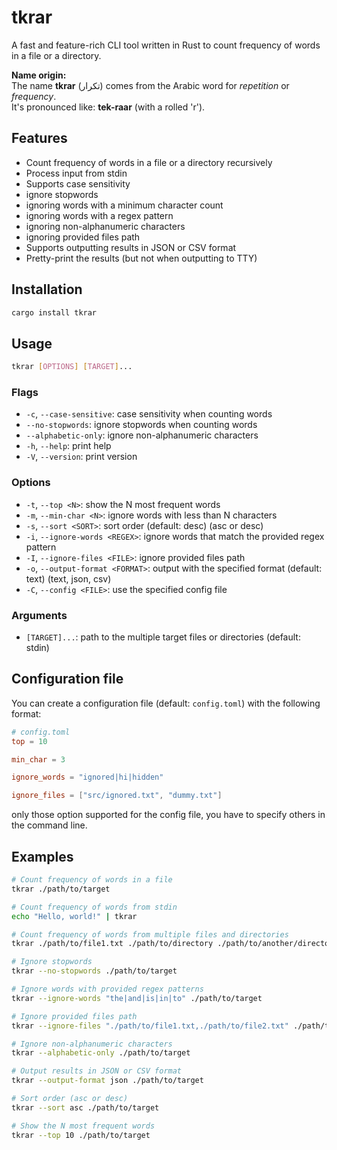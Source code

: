 # tkrar

A fast and feature-rich CLI tool written in Rust to count frequency of words in a file or a directory.

**Name origin:**  
The name **tkrar** (تكرار) comes from the Arabic word for *repetition* or *frequency*.  
It's pronounced like: **tek-raar** (with a rolled 'r').

## Features

- Count frequency of words in a file or a directory recursively
- Process input from stdin
- Supports case sensitivity
- ignore stopwords
- ignoring words with a minimum character count
- ignoring words with a regex pattern
- ignoring non-alphanumeric characters
- ignoring provided files path
- Supports outputting results in JSON or CSV format
- Pretty-print the results (but not when outputting to TTY)

## Installation

```sh
cargo install tkrar
```

## Usage

```sh
tkrar [OPTIONS] [TARGET]...
```

### Flags

- `-c`, `--case-sensitive`: case sensitivity when counting words
- `--no-stopwords`: ignore stopwords when counting words
- `--alphabetic-only`: ignore non-alphanumeric characters
- `-h`, `--help`: print help
- `-V`, `--version`: print version

### Options

- `-t`, `--top <N>`: show the N most frequent words
- `-m`, `--min-char <N>`: ignore words with less than N characters
- `-s`, `--sort <SORT>`: sort order (default: desc) (asc or desc)
- `-i`, `--ignore-words <REGEX>`: ignore words that match the provided regex pattern
- `-I`, `--ignore-files <FILE>`: ignore provided files path
- `-o`, `--output-format <FORMAT>`: output with the specified format (default: text) (text, json, csv)
- `-C`, `--config <FILE>`: use the specified config file


### Arguments

- `[TARGET]...`: path to the multiple target files or directories (default: stdin)

## Configuration file

You can create a configuration file (default: `config.toml`) with the following format:
```toml
# config.toml
top = 10

min_char = 3

ignore_words = "ignored|hi|hidden"

ignore_files = ["src/ignored.txt", "dummy.txt"]
```
only those option supported for the config file, you have to specify others in the command line.

## Examples

```sh
# Count frequency of words in a file
tkrar ./path/to/target

# Count frequency of words from stdin
echo "Hello, world!" | tkrar

# Count frequency of words from multiple files and directories
tkrar ./path/to/file1.txt ./path/to/directory ./path/to/another/directory

# Ignore stopwords
tkrar --no-stopwords ./path/to/target

# Ignore words with provided regex patterns
tkrar --ignore-words "the|and|is|in|to" ./path/to/target

# Ignore provided files path
tkrar --ignore-files "./path/to/file1.txt,./path/to/file2.txt" ./path/to/target

# Ignore non-alphanumeric characters
tkrar --alphabetic-only ./path/to/target

# Output results in JSON or CSV format
tkrar --output-format json ./path/to/target

# Sort order (asc or desc)
tkrar --sort asc ./path/to/target

# Show the N most frequent words
tkrar --top 10 ./path/to/target
```
